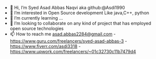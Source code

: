 - 👋 Hi, I’m Syed Asad Abbas Naqvi aka github:@Asdi1990
- 👀 I’m interested in Open Source development Like java,C++, python
- 🌱 I’m currently learning ...
- 💞️ I’m looking to collaborate on any kind of project that has employed open source technologies
- 📫 How to reach me asad.abbas2284@gmail.com - https://www.guru.com/freelancers/syed-asad-abbas-3 - https://www.fiverr.com/asdi3318 - https://www.upwork.com/freelancers/~01c32730c11b7479d4

<!---
Asdi1990/Asdi1990 is a ✨ special ✨ repository because its `README.md` (this file) appears on your GitHub profile.
You can click the Preview link to take a look at your changes.
--->
